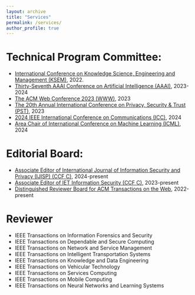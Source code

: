 ```yaml
---
layout: archive
title: "Services"
permalink: /services/
author_profile: true
---
```

Technical Program Committee:
======
* [International Conference on Knowledge Science, Engineering and Management (KSEM)](https://ksem22.smart-conf.net/committee.html), 2022.
* [Thirty-Seventh AAAI Conference on Artificial Intelligence (AAAI)](https://aaai.org/Conferences/AAAI-23/), 2023-2024
* [The ACM Web Conference 2023 (WWW)](https://www2023.thewebconf.org/), 2023
* [The 20th Annual International Conference on Privacy, Security & Trust (PST)](https://pstnet.ca/), 2023
* [2024 IEEE International Conference on Communications (ICC)](https://icc2024.ieee-icc.org/), 2024
* [Area Chair of International Conference on Machine Learning (ICML)](https://icml.cc/), 2024

Editorial Board:
======
* [Associate Editor of International Journal of Information Security and Privacy (IJISP) (CCF C)](https://www.igi-global.com/journals/open-access/reviewers/international-journal-information-security-privacy/1096), 2024-present
* [Associate Editor of IET Information Security (CCF C)](https://www.hindawi.com/journals/ietis/editors/), 2023-present
* [Distinguished Reviewer Board for ACM Transactions on the Web](https://dl.acm.org/journal/tweb), 2022-present

Reviewer
======
* IEEE Transactions on Information Forensics and Security
* IEEE Transactions on Dependable and Secure Computing
* IEEE Transactions on Network and Service Management
* IEEE Transactions on Intelligent Transportation Systems
* IEEE Transactions on Knowledge and Data Engineering
* IEEE Transactions on Vehicular Technology
* IEEE Transactions on Services Computing
* IEEE Transactions on Mobile Computing
* IEEE Transactions on Neural Networks and Learning Systems
